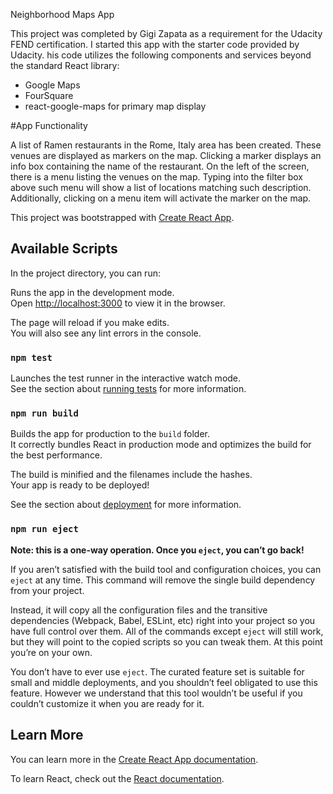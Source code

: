 Neighborhood Maps App

This project was completed by Gigi Zapata as a requirement for the Udacity FEND certification.
I started this app with the starter code provided by Udacity.
his code utilizes the following components and services beyond the standard React library:

* Google Maps
* FourSquare
* react-google-maps for primary map display

#App Functionality

A list of Ramen restaurants in the Rome, Italy area has been created. These venues are displayed as markers on the map. Clicking a marker displays an info box containing the name of the restaurant. On the left of the screen, there is a menu listing the venues on the map. Typing into the filter box above such menu will show a list of locations matching such description. Additionally, clicking on a menu item will activate the marker on the map.

This project was bootstrapped with [Create React App](https://github.com/facebook/create-react-app).

## Available Scripts

In the project directory, you can run:

Runs the app in the development mode.<br>
Open [http://localhost:3000](http://localhost:3000) to view it in the browser.

The page will reload if you make edits.<br>
You will also see any lint errors in the console.

### `npm test`

Launches the test runner in the interactive watch mode.<br>
See the section about [running tests](https://facebook.github.io/create-react-app/docs/running-tests) for more information.

### `npm run build`

Builds the app for production to the `build` folder.<br>
It correctly bundles React in production mode and optimizes the build for the best performance.

The build is minified and the filenames include the hashes.<br>
Your app is ready to be deployed!

See the section about [deployment](https://facebook.github.io/create-react-app/docs/deployment) for more information.

### `npm run eject`

**Note: this is a one-way operation. Once you `eject`, you can’t go back!**

If you aren’t satisfied with the build tool and configuration choices, you can `eject` at any time. This command will remove the single build dependency from your project.

Instead, it will copy all the configuration files and the transitive dependencies (Webpack, Babel, ESLint, etc) right into your project so you have full control over them. All of the commands except `eject` will still work, but they will point to the copied scripts so you can tweak them. At this point you’re on your own.

You don’t have to ever use `eject`. The curated feature set is suitable for small and middle deployments, and you shouldn’t feel obligated to use this feature. However we understand that this tool wouldn’t be useful if you couldn’t customize it when you are ready for it.

## Learn More

You can learn more in the [Create React App documentation](https://facebook.github.io/create-react-app/docs/getting-started).

To learn React, check out the [React documentation](https://reactjs.org/).
